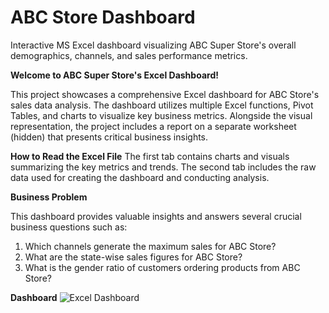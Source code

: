 # ABC Store Dashboard
Interactive MS Excel dashboard visualizing ABC Super Store's overall demographics, channels, and sales performance metrics.

**Welcome to ABC Super Store's Excel Dashboard!**

This project showcases a comprehensive Excel dashboard for ABC Store's sales data analysis. The dashboard utilizes multiple Excel functions, Pivot Tables, and charts to visualize key business metrics. Alongside the visual representation, the project includes a report on a separate worksheet (hidden) that presents critical business insights.

**How to Read the Excel File**
The first tab contains charts and visuals summarizing the key metrics and trends. The second tab includes the raw data used for creating the dashboard and conducting analysis.

**Business Problem**

This dashboard provides valuable insights and answers several crucial business questions such as:

1. Which channels generate the maximum sales for ABC Store?
2. What are the state-wise sales figures for ABC Store?
3. What is the gender ratio of customers ordering products from ABC Store?

**Dashboard**
![Excel Dashboard](https://github.com/user-attachments/assets/448c56b2-3c49-4100-8e3a-f129776b2d57)
